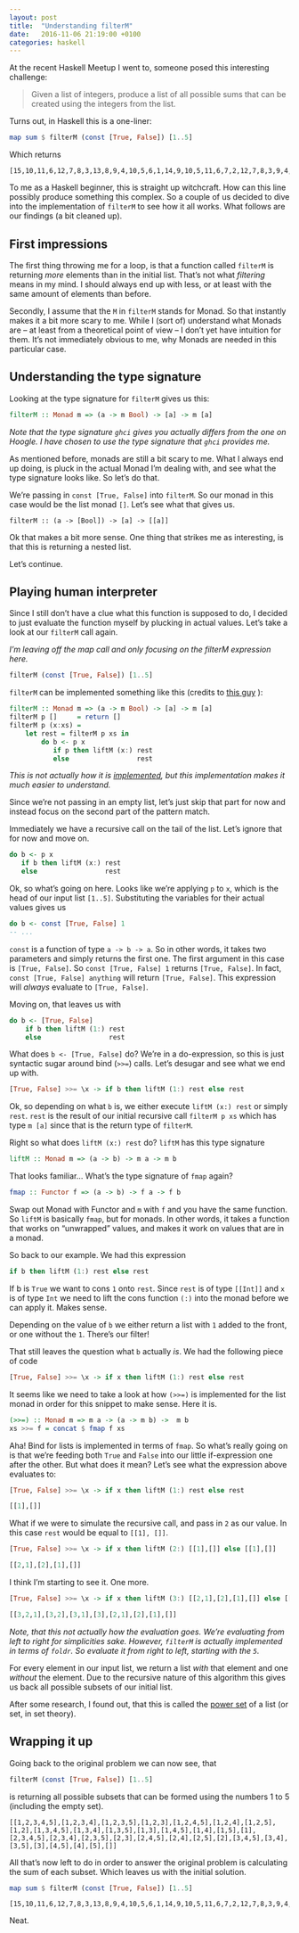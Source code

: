 ```yaml
---
layout: post
title:  "Understanding filterM"
date:   2016-11-06 21:19:00 +0100
categories: haskell
---
```


At the recent Haskell Meetup I went to, someone posed this interesting challenge:

> Given a list of integers, produce a list of all possible sums that can be created using the integers from the list.

Turns out, in Haskell this is a one-liner:

```haskell
map sum $ filterM (const [True, False]) [1..5]
```

Which returns

```
[15,10,11,6,12,7,8,3,13,8,9,4,10,5,6,1,14,9,10,5,11,6,7,2,12,7,8,3,9,4,5,0]
```

To me as a Haskell beginner, this is straight up witchcraft. How can this line possibly produce something this complex. So a couple of us decided to dive into the implementation of `filterM` to see how it all works.  What follows are our findings (a bit cleaned up).

## First impressions
The first thing throwing me for a loop, is that a function called `filterM` is returning *more* elements than in the initial list. That’s not what _filtering_ means in my mind. I should always end up with less, or at least with the same amount of elements than before.

Secondly, I assume that the `M` in `filterM` stands for Monad. So that instantly makes it a bit more scary to me. While I (sort of) understand what Monads are – at least from a theoretical point of view – I don’t yet have intuition for them. It’s not immediately obvious to me, why Monads are needed in this particular case.

## Understanding the type signature
Looking at the type signature for `filterM`  gives us this:

```haskell
filterM :: Monad m => (a -> m Bool) -> [a] -> m [a]
```

_Note that the type signature `ghci` gives you actually differs from the one on Hoogle. I have chosen to use the type signature that `ghci` provides me._

As mentioned before, monads are still a bit scary to me. What I always end up doing, is pluck in the actual Monad I’m dealing with, and see what the type signature looks like. So let’s do that.

We’re passing in `const [True, False]` into `filterM`. So our monad in this case would be the list monad `[]`. Let’s see what that gives us.

```
filterM :: (a -> [Bool]) -> [a] -> [[a]]
```

Ok that makes a bit more sense. One thing that strikes me as interesting, is that this is returning a nested list.

Let’s continue.

## Playing human interpreter
Since I still don’t have a clue what this function is supposed to do, I decided to just evaluate the function myself by plucking in actual values. Let’s take a look at our `filterM` call again.

_I’m leaving off the map call and only focusing on the filterM expression here._

```haskell
filterM (const [True, False]) [1..5]
```

`filterM` can be implemented something like this (credits to [this guy](https://byorgey.wordpress.com/2007/06/26/deducing-code-from-types-filterm/) ):

```haskell
filterM :: Monad m => (a -> m Bool) -> [a] -> m [a]
filterM p []     = return []
filterM p (x:xs) =
    let rest = filterM p xs in
        do b <- p x
           if p then liftM (x:) rest
           else                 rest
```

_This is not actually how it is [implemented](http://hackage.haskell.org/package/base-4.9.0.0/docs/src/Control.Monad.html#filterM), but this implementation makes it much easier to understand._

Since we’re not passing in an empty list, let’s just skip that part for now and instead focus on the second part of the pattern match.

Immediately we have a recursive call on the tail of the list. Let’s ignore that for now and move on.

```haskell
do b <- p x
   if b then liftM (x:) rest
   else                 rest
```

Ok, so what’s going on here. Looks like we’re applying `p` to `x`, which is the head of our input list `[1..5]`.  Substituting the variables for their actual values gives us

```haskell
do b <- const [True, False] 1
-- ...
```

`const` is a function of type `a -> b -> a`. So in other words, it takes two parameters and simply returns the first one.  The first argument in this case is `[True, False]`. So `const [True, False] 1` returns `[True, False]`. In fact, `const [True, False] anything` will return `[True, False]`. This expression will _always_ evaluate to `[True, False]`.

Moving on, that leaves us with

```haskell
do b <- [True, False]
    if b then liftM (1:) rest
    else                 rest
```

What does `b <- [True, False]` do? We’re in a do-expression, so this is just syntactic sugar around bind (`>>=`) calls. Let’s desugar and see what we end up with.

```haskell
[True, False] >>= \x -> if b then liftM (1:) rest else rest
```

Ok, so depending on what `b` is, we either execute `liftM (x:) rest` or simply `rest`. `rest` is the result of our initial recursive call `filterM p xs` which has type `m [a]` since that is the return type of `filterM`.

Right so what does `liftM (x:) rest` do? `liftM` has this type signature

```haskell
liftM :: Monad m => (a -> b) -> m a -> m b
```

That looks familiar… What’s the type signature of `fmap` again?

```haskell
fmap :: Functor f => (a -> b) -> f a -> f b
```

Swap out Monad with Functor and `m` with `f` and you have the same function. So `liftM` is basically `fmap`, but for monads. In other words, it takes a function that works on “unwrapped” values, and makes it work on values that are in a monad.

So back to our example. We had this expression

```haskell
if b then liftM (1:) rest else rest
```

If b is `True` we want to cons `1` onto `rest`. Since `rest` is of type `[[Int]]` and `x` is of type `Int` we need to lift the cons function `(:)` into the monad before we can apply it. Makes sense.

Depending on the value of `b` we either return a list with `1` added to the front, or one without the `1`. There’s our filter!

That still leaves the question what `b` actually _is_. We had the following piece of code

```haskell
[True, False] >>= \x -> if x then liftM (1:) rest else rest
```

It seems like we need to take a look at how `(>>=)` is implemented for the list monad in order for this snippet to make sense. Here it is.

```haskell
(>>=) :: Monad m => m a -> (a -> m b) ->  m b
xs >>= f = concat $ fmap f xs
```

Aha! Bind for lists is implemented in terms of `fmap`. So what’s really going on is that we’re feeding both `True` and `False` into our little if-expression one after the other.  But what does it mean? Let’s see what the expression above evaluates to:

```haskell
[True, False] >>= \x -> if x then liftM (1:) rest else rest

[[1],[]]
```

What if we were to simulate the recursive call, and pass in `2` as our value. In this case `rest` would be equal to `[[1], []]`.

```haskell
[True, False] >>= \x -> if x then liftM (2:) [[1],[]] else [[1],[]]

[[2,1],[2],[1],[]]
```

I think I’m starting to see it. One more.

```haskell
[True, False] >>= \x -> if x then liftM (3:) [[2,1],[2],[1],[]] else [[2,1],[2],[1],[]]

[[3,2,1],[3,2],[3,1],[3],[2,1],[2],[1],[]]
```

_Note, that this not actually how the evaluation goes. We’re evaluating from left to right for simplicities sake. However, `filterM` is actually implemented in terms of `foldr`.  So evaluate it from right to left, starting with the `5`._

For every element in our input list, we return a list _with_ that element and one _without_ the element. Due to the recursive nature of this algorithm this gives us back all possible subsets of our initial list.

After some research, I found out, that this is called the [power set](https://en.wikipedia.org/wiki/Power_set) of a list (or set, in set theory).

## Wrapping it up
Going back to the original problem we can now see, that 

```haskell
filterM (const [True, False]) [1..5]
```

is returning all possible subsets that can be formed using the numbers 1 to 5 (including the empty set).

```
[[1,2,3,4,5],[1,2,3,4],[1,2,3,5],[1,2,3],[1,2,4,5],[1,2,4],[1,2,5],[1,2],[1,3,4,5],[1,3,4],[1,3,5],[1,3],[1,4,5],[1,4],[1,5],[1],[2,3,4,5],[2,3,4],[2,3,5],[2,3],[2,4,5],[2,4],[2,5],[2],[3,4,5],[3,4],[3,5],[3],[4,5],[4],[5],[]]
```

All that’s now left to do in order to answer the original problem is calculating the sum of each subset. Which leaves us with the initial solution.

```haskell
map sum $ filterM (const [True, False]) [1..5]
```

```
[15,10,11,6,12,7,8,3,13,8,9,4,10,5,6,1,14,9,10,5,11,6,7,2,12,7,8,3,9,4,5,0]
```

Neat.

